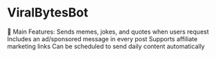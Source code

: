 # ViralBytesBot
🔹 Main Features:  Sends memes, jokes, and quotes when users request  Includes an ad/sponsored message in every post  Supports affiliate marketing links  Can be scheduled to send daily content automatically
